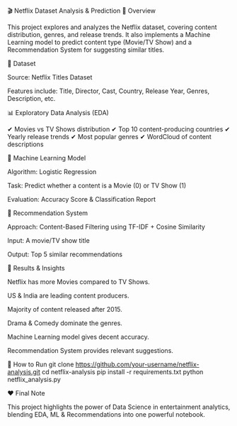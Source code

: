 🎬 Netflix Dataset Analysis & Prediction
📌 Overview

This project explores and analyzes the Netflix dataset, covering content distribution, genres, and release trends. It also implements a Machine Learning model to predict content type (Movie/TV Show) and a Recommendation System for suggesting similar titles.


📂 Dataset

Source: Netflix Titles Dataset

Features include: Title, Director, Cast, Country, Release Year, Genres, Description, etc.


📊 Exploratory Data Analysis (EDA)

✔ Movies vs TV Shows distribution
✔ Top 10 content-producing countries
✔ Yearly release trends
✔ Most popular genres
✔ WordCloud of content descriptions


🤖 Machine Learning Model

Algorithm: Logistic Regression

Task: Predict whether a content is a Movie (0) or TV Show (1)

Evaluation: Accuracy Score & Classification Report


🎯 Recommendation System

Approach: Content-Based Filtering using TF-IDF + Cosine Similarity

Input: A movie/TV show title

Output: Top 5 similar recommendations


📝 Results & Insights

Netflix has more Movies compared to TV Shows.

US & India are leading content producers.

Majority of content released after 2015.

Drama & Comedy dominate the genres.

Machine Learning model gives decent accuracy.

Recommendation System provides relevant suggestions.


🚀 How to Run
git clone https://github.com/your-username/netflix-analysis.git
cd netflix-analysis
pip install -r requirements.txt
python netflix_analysis.py


❤️ Final Note

This project highlights the power of Data Science in entertainment analytics, blending EDA, ML & Recommendations into one powerful notebook.
